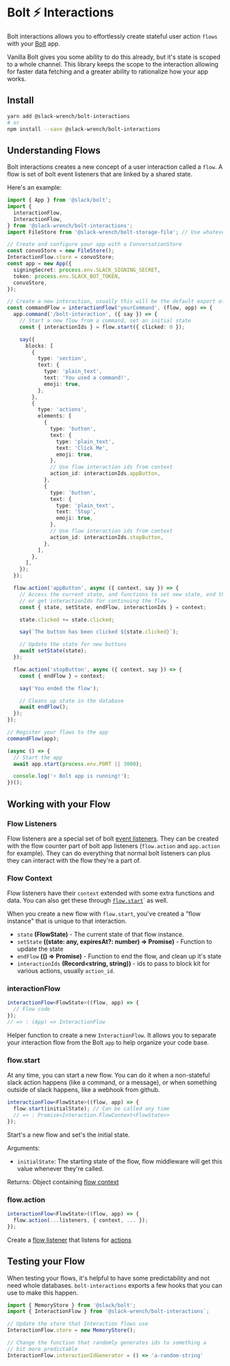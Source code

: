 # Bolt ⚡️ Interactions

Bolt interactions allows you to effortlessly create stateful user action `flows` with your [Bolt](https://github.com/slackapi/bolt) app.

Vanilla Bolt gives you some ability to do this already, but it's state is scoped to a whole channel. This library keeps the scope to the interaction allowing for faster data fetching and a greater ability to rationalize how your app works.

## Install

```bash
yarn add @slack-wrench/bolt-interactions
# or
npm install --save @slack-wrench/bolt-interactions
```

## Understanding Flows

Bolt interactions creates a new concept of a user interaction called a `flow`. A flow is set of bolt event listeners that are linked by a shared state.

Here's an example:

```typescript
import { App } from '@slack/bolt';
import {
  interactionFlow,
  InteractionFlow,
} from '@slack-wrench/bolt-interactions';
import FileStore from '@slack-wrench/bolt-storage-file'; // Use whatever ConversationStore you want

// Create and configure your app with a ConversationStore
const convoStore = new FileStore();
InteractionFlow.store = convoStore;
const app = new App({
  signingSecret: process.env.SLACK_SIGNING_SECRET,
  token: process.env.SLACK_BOT_TOKEN,
  convoStore,
});

// Create a new interaction, usually this will be the default export of it's own file
const commandFlow = interactionFlow('yourCommand', (flow, app) => {
  app.command('/bolt-interaction', ({ say }) => {
    // Start a new flow from a command, set an initial state
    const { interactionIds } = flow.start({ clicked: 0 });

    say({
      blocks: [
        {
          type: 'section',
          text: {
            type: 'plain_text',
            text: 'You used a command!',
            emoji: true,
          },
        },
        {
          type: 'actions',
          elements: [
            {
              type: 'button',
              text: {
                type: 'plain_text',
                text: 'Click Me',
                emoji: true,
              },
              // Use flow interaction ids from context
              action_id: interactionIds.appButton,
            },
            {
              type: 'button',
              text: {
                type: 'plain_text',
                text: 'Stop',
                emoji: true,
              },
              // Use flow interaction ids from context
              action_id: interactionIds.stopButton,
            },
          ],
        },
      ],
    });
  });

  flow.action('appButton', async ({ context, say }) => {
    // Access the current state, and functions to set new state, end the flow,
    // or get interactionIds for continuing the flow
    const { state, setState, endFlow, interactionIds } = context;

    state.clicked += state.clicked;

    say(`The button has been clicked ${state.clicked}`);

    // Update the state for new buttons
    await setState(state);
  });

  flow.action('stopButton', async ({ context, say }) => {
    const { endFlow } = context;

    say('You ended the flow');

    // Cleans up state in the database
    await endFlow();
  });
});

// Register your flows to the app
commandFlow(app);

(async () => {
  // Start the app
  await app.start(process.env.PORT || 3000);

  console.log('⚡️ Bolt app is running!');
})();
```

## Working with your Flow

### Flow Listeners

Flow listeners are a special set of bolt [event listeners](https://github.com/slackapi/bolt#making-things-happen). They can be created with the flow counter part of bolt app listeners (`flow.action` and `app.action` for example). They can do everything that normal bolt listeners can plus they can interact with the flow they're a part of.

### Flow Context

Flow listeners have their `context` extended with some extra functions and data. You can also get these through [`flow.start`](#flow.start)` as well.

When you create a new flow with `flow.start`, you've created a "flow instance" that is unique to that interaction.

- `state` **(FlowState)** - The current state of that flow instance.
- `setState` **((state: any, expiresAt?: number) => Promise<unknown>)** - Function to update the state
- `endFlow` **(() => Promise<unknown>)** - Function to end the flow, and clean up it's state
- `interactionIds` **(Record<string, string))** - ids to pass to block kit for various actions, usually `action_id`.

### interactionFlow

```typescript
interactionFlow<FlowState>((flow, app) => {
  // Flow code
});
// => : (App) => InteractionFlow
```

Helper function to create a new `InteractionFlow`. It allows you to separate your interaction flow from the Bolt `app` to help organize your code base.

### flow.start

At any time, you can start a new flow. You can do it when a non-stateful slack action happens (like a command, or a message), or when something outside of slack happens, like a webhook from github.

```typescript
interactionFlow<FlowState>((flow, app) => {
  flow.start(initialState); // Can be called any time
  // => : Promise<Interaction.FlowContext<FlowState>>
});
```

Start's a new flow and set's the initial state.

Arguments:

- `initialState`: The starting state of the flow, flow middleware will get this value whenever they're called.

Returns:
Object containing [flow context](#flow-context)

### flow.action

```typescript
interactionFlow<FlowState>((flow, app) => {
  flow.action(...listeners, { context, ... });
});
```

Create a [flow listener](#flow-listener) that listens for [actions](https://slack.dev/bolt/concepts#action-listening)

## Testing your Flow

When testing your flows, it's helpful to have some predictability and not need whole databases. `bolt-interactions` exports a few hooks that you can use to make this happen.

```typescript
import { MemoryStore } from '@slack/bolt';
import { InteractionFlow } from '@slack-wrench/bolt-interactions`;

// Update the store that Interaction flows use
InteractionFlow.store = new MemoryStore();

// Change the function that randomly generates ids to something a
// bit more predictable
InteractionFlow.interactionIdGenerator = () => 'a-random-string'
```

